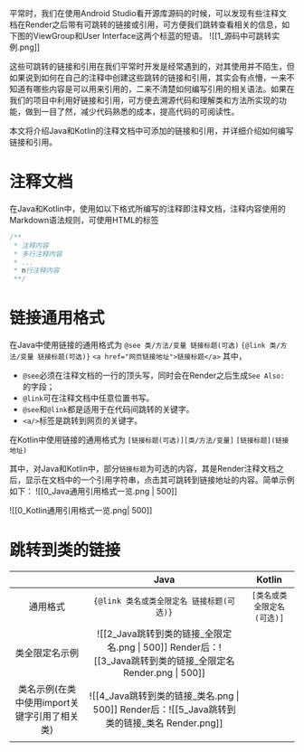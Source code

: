  平常时，我们在使用Android Studio看开源库源码的时候，可以发现有些注释文档在Render之后带有可跳转的链接或引用，可方便我们跳转查看相关的信息，如下图的ViewGroup和User Interface这两个标蓝的短语。
![[1_源码中可跳转实例.png]]

这些可跳转的链接和引用在我们平常时开发是经常遇到的，对其使用并不陌生，但如果说到如何在自己的注释中创建这些跳转的链接和引用，其实会有点懵，一来不知道有哪些内容是可以用来引用的，二来不清楚如何编写引用的相关语法。如果在我们的项目中利用好链接和引用，可方便去溯源代码和理解类和方法所实现的功能，做到一目了然，减少代码熟悉的成本，提高代码的可阅读性。

本文将介绍Java和Kotlin的注释文档中可添加的链接和引用，并详细介绍如何编写链接和引用。

# 注释文档
在Java和Kotlin中，使用如以下格式所编写的注释即注释文档，注释内容使用的Markdown语法规则，可使用HTML的标签
``` java
/**
 * 注释内容
 * 多行注释内容
 * ...
 * n行注释内容
 **/
```

# 链接通用格式
在Java中使用链接的通用格式为
`@see 类/方法/变量 链接标题(可选)`
`{@link 类/方法/变量 链接标题(可选)}`
`<a href="网页链接地址">链接标题</a>`
其中，
- `@see`必须在注释文档的一行的顶头写，同时会在Render之后生成`See Also: `的字段；
- `@link`可在注释文档中任意位置书写。
- `@see`和`@link`都是适用于在代码间跳转的关键字。
- `<a/>`标签是跳转到网页的关键字。

在Kotlin中使用链接的通用格式为
`[链接标题(可选)][类/方法/变量]`
`[链接标题](链接地址)`

其中，对Java和Kotlin中，部分`链接标题`为可选的内容，其是Render注释文档之后，显示在文档中的一个引用字符串，点击其可跳转到链接地址的内容。简单示例如下：
![[0_Java通用引用格式一览.png | 500]]

![[0_Kotlin通用引用格式一览.png| 500]]


# 跳转到类的链接

|                            |                                         Java                                         |      Kotlin      |
| :------------------------: | :----------------------------------------------------------------------------------: | :--------------: |
|            通用格式            |                             `{@link 类名或类全限定名 链接标题(可选)}`                              | `[类名或类全限定名(可选)]` |
|          类全限定名示例           | ![[2_Java跳转到类的链接_全限定名.png \| 500]] Render后：![[3_Java跳转到类的链接_全限定名 Render.png \| 500]] |                  |
| 类名示例(在类中使用import关键字引用了相关类) |      ![[4_Java跳转到类的链接_类名.png \| 500]] Render后：![[5_Java跳转到类的链接_类名 Render.png]]       |                  |
|                            |                                                                                      |                  |

